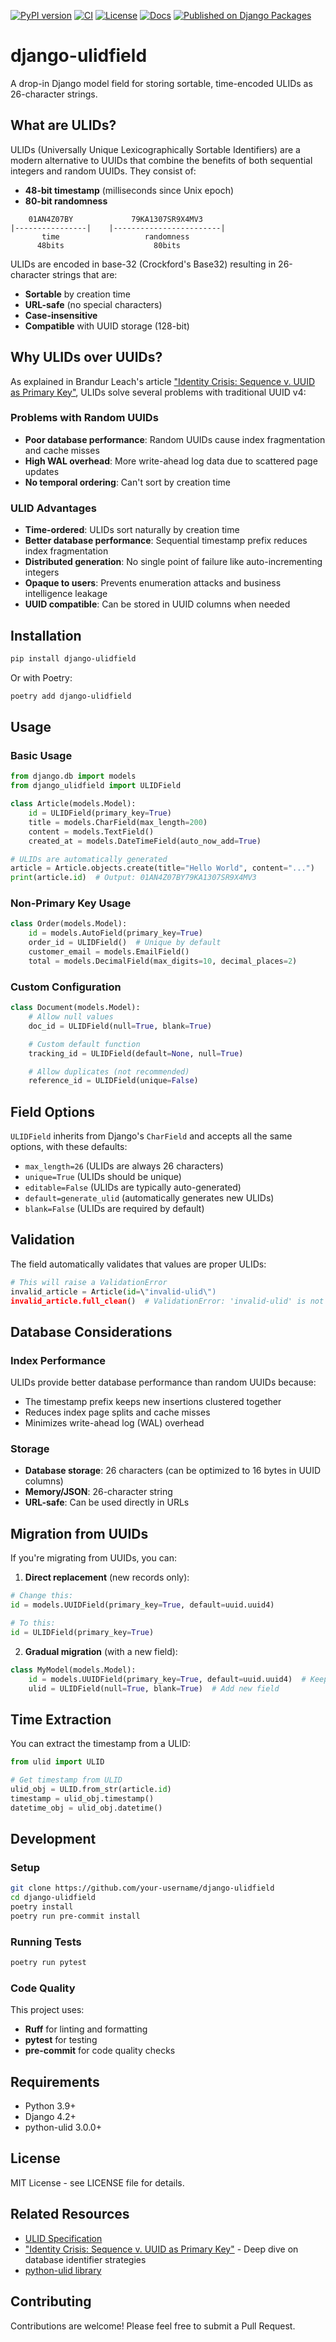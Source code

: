 [![PyPI version](https://img.shields.io/pypi/v/django-ulidfield.svg)](https://pypi.org/project/django-ulidfield/)
[![CI](https://github.com/dumaas/django-ulidfield/actions/workflows/test.yaml/badge.svg)](https://github.com/dumaas/django-ulidfield/actions/workflows/test.yaml)
[![License](https://img.shields.io/github/license/dumaas/django-ulidfield)](LICENSE)
[![Docs](https://readthedocs.org/projects/django-ulidfield/badge/?version=latest)](https://django-ulidfield.readthedocs.io/en/latest/)
[![Published on Django Packages](https://img.shields.io/badge/Published%20on-Django%20Packages-0c3c26)](https://djangopackages.org/packages/p/django-ulidfield/)

# django-ulidfield

A drop-in Django model field for storing sortable, time-encoded ULIDs as 26-character strings.

## What are ULIDs?

ULIDs (Universally Unique Lexicographically Sortable Identifiers) are a modern alternative to UUIDs that combine the benefits of both sequential integers and random UUIDs. They consist of:

- **48-bit timestamp** (milliseconds since Unix epoch)
- **80-bit randomness**

```
    01AN4Z07BY             79KA1307SR9X4MV3
|----------------|    |------------------------|
       time                   randomness
      48bits                    80bits
```

ULIDs are encoded in base-32 (Crockford's Base32) resulting in 26-character strings that are:
- **Sortable** by creation time
- **URL-safe** (no special characters)
- **Case-insensitive**
- **Compatible** with UUID storage (128-bit)

## Why ULIDs over UUIDs?

As explained in Brandur Leach's article ["Identity Crisis: Sequence v. UUID as Primary Key"](https://brandur.org/nanoglyphs/026-ids), ULIDs solve several problems with traditional UUID v4:

### Problems with Random UUIDs
- **Poor database performance**: Random UUIDs cause index fragmentation and cache misses
- **High WAL overhead**: More write-ahead log data due to scattered page updates
- **No temporal ordering**: Can't sort by creation time

### ULID Advantages
- **Time-ordered**: ULIDs sort naturally by creation time
- **Better database performance**: Sequential timestamp prefix reduces index fragmentation
- **Distributed generation**: No single point of failure like auto-incrementing integers
- **Opaque to users**: Prevents enumeration attacks and business intelligence leakage
- **UUID compatible**: Can be stored in UUID columns when needed

## Installation

```bash
pip install django-ulidfield
```

Or with Poetry:

```bash
poetry add django-ulidfield
```

## Usage

### Basic Usage

```python
from django.db import models
from django_ulidfield import ULIDField

class Article(models.Model):
    id = ULIDField(primary_key=True)
    title = models.CharField(max_length=200)
    content = models.TextField()
    created_at = models.DateTimeField(auto_now_add=True)

# ULIDs are automatically generated
article = Article.objects.create(title="Hello World", content="...")
print(article.id)  # Output: 01AN4Z07BY79KA1307SR9X4MV3
```

### Non-Primary Key Usage

```python
class Order(models.Model):
    id = models.AutoField(primary_key=True)
    order_id = ULIDField()  # Unique by default
    customer_email = models.EmailField()
    total = models.DecimalField(max_digits=10, decimal_places=2)
```

### Custom Configuration

```python
class Document(models.Model):
    # Allow null values
    doc_id = ULIDField(null=True, blank=True)

    # Custom default function
    tracking_id = ULIDField(default=None, null=True)

    # Allow duplicates (not recommended)
    reference_id = ULIDField(unique=False)
```

## Field Options

`ULIDField` inherits from Django's `CharField` and accepts all the same options, with these defaults:

- `max_length=26` (ULIDs are always 26 characters)
- `unique=True` (ULIDs should be unique)
- `editable=False` (ULIDs are typically auto-generated)
- `default=generate_ulid` (automatically generates new ULIDs)
- `blank=False` (ULIDs are required by default)

## Validation

The field automatically validates that values are proper ULIDs:

```python
# This will raise a ValidationError
invalid_article = Article(id=\"invalid-ulid\")
invalid_article.full_clean()  # ValidationError: 'invalid-ulid' is not a valid ULID
```

## Database Considerations

### Index Performance
ULIDs provide better database performance than random UUIDs because:
- The timestamp prefix keeps new insertions clustered together
- Reduces index page splits and cache misses
- Minimizes write-ahead log (WAL) overhead

### Storage
- **Database storage**: 26 characters (can be optimized to 16 bytes in UUID columns)
- **Memory/JSON**: 26-character string
- **URL-safe**: Can be used directly in URLs

## Migration from UUIDs

If you're migrating from UUIDs, you can:

1. **Direct replacement** (new records only):
```python
# Change this:
id = models.UUIDField(primary_key=True, default=uuid.uuid4)

# To this:
id = ULIDField(primary_key=True)
```

2. **Gradual migration** (with a new field):
```python
class MyModel(models.Model):
    id = models.UUIDField(primary_key=True, default=uuid.uuid4)  # Keep existing
    ulid = ULIDField(null=True, blank=True)  # Add new field
```

## Time Extraction

You can extract the timestamp from a ULID:

```python
from ulid import ULID

# Get timestamp from ULID
ulid_obj = ULID.from_str(article.id)
timestamp = ulid_obj.timestamp()
datetime_obj = ulid_obj.datetime()
```

## Development

### Setup
```bash
git clone https://github.com/your-username/django-ulidfield
cd django-ulidfield
poetry install
poetry run pre-commit install
```

### Running Tests
```bash
poetry run pytest
```

### Code Quality
This project uses:
- **Ruff** for linting and formatting
- **pytest** for testing
- **pre-commit** for code quality checks

## Requirements

- Python 3.9+
- Django 4.2+
- python-ulid 3.0.0+

## License

MIT License - see LICENSE file for details.

## Related Resources

- [ULID Specification](https://github.com/ulid/spec)
- [\"Identity Crisis: Sequence v. UUID as Primary Key\"](https://brandur.org/nanoglyphs/026-ids) - Deep dive on database identifier strategies
- [python-ulid library](https://pypi.org/project/python-ulid/)

## Contributing

Contributions are welcome! Please feel free to submit a Pull Request.
